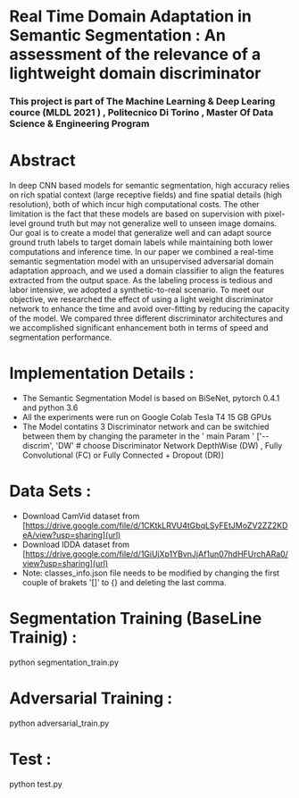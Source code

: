# Real Time Domain Adaptation in Semantic Segmentation : An assessment of the relevance of a lightweight domain discriminator

### This project is part of The Machine Learning & Deep Learing cource (MLDL 2021 ) , Politecnico Di Torino , Master Of Data Science & Engineering Program 

# Abstract 
In deep CNN based models for semantic segmentation, high accuracy relies on rich spatial context (large receptive fields) and fine spatial details (high resolution), both of which incur high computational costs. The other limitation is the fact that these models are based on supervision with pixel-level ground truth but may not generalize well to unseen image domains. Our goal is to create a model  that generalize well and can adapt source ground truth labels to target domain labels while maintaining both lower computations and inference time. In our paper we combined a real-time semantic segmentation model with an unsupervised adversarial domain adaptation approach, and we used a domain classifier to align the features extracted from the output space. As the labeling process is tedious and labor intensive, we adopted a synthetic-to-real scenario. To meet our objective, we researched the effect of using a light weight discriminator network to enhance the time and avoid over-fitting by reducing the capacity of the model. We compared three different discriminator architectures and we accomplished significant enhancement both in terms of speed and segmentation performance.

# Implementation Details :
- The Semantic Segmentation Model is based on BiSeNet, pytorch 0.4.1 and python 3.6
- All the experiments were run on Google Colab Tesla T4 15 GB GPUs
- The Model contatins 3 Discriminator network and can be switchied between them by changing the parameter in the ' main Param ' ['--discrim', 'DW'  # choose Discriminator Network            DepthWise (DW) , Fully Convolutional (FC) or Fully Connected + Dropout (DR)]

# Data Sets : 
- Download CamVid dataset from [https://drive.google.com/file/d/1CKtkLRVU4tGbqLSyFEtJMoZV2ZZ2KDeA/view?usp=sharing](url)
- Download IDDA dataset from [https://drive.google.com/file/d/1GiUjXp1YBvnJjAf1un07hdHFUrchARa0/view?usp=sharing](url)
- Note: classes_info.json file needs to be modified by changing the first couple of brakets '[]' to {} and deleting the last comma.

# Segmentation Training (BaseLine Trainig) :
  python segmentation_train.py

# Adversarial Training :
  python adversarial_train.py
  
# Test :  
  python test.py


